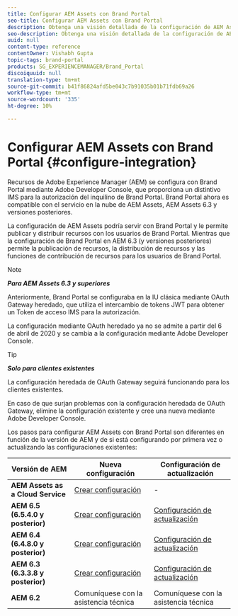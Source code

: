 ```yaml
---
title: Configurar AEM Assets con Brand Portal
seo-title: Configurar AEM Assets con Brand Portal
description: Obtenga una visión detallada de la configuración de AEM Assets con Brand Portal.
seo-description: Obtenga una visión detallada de la configuración de AEM Assets con Brand Portal.
uuid: null
content-type: reference
contentOwner: Vishabh Gupta
topic-tags: brand-portal
products: SG_EXPERIENCEMANAGER/Brand_Portal
discoiquuid: null
translation-type: tm+mt
source-git-commit: b41f86824afd5be043c7b91035b01b71fdb69a26
workflow-type: tm+mt
source-wordcount: '335'
ht-degree: 10%

---
```



# Configurar AEM Assets con Brand Portal {#configure-integration}

Recursos de Adobe Experience Manager (AEM) se configura con Brand Portal mediante Adobe Developer Console, que proporciona un distintivo IMS para la autorización del inquilino de Brand Portal. Brand Portal ahora es compatible con el servicio en la nube de AEM Assets, AEM Assets 6.3 y versiones posteriores.

La configuración de AEM Assets podría servir con Brand Portal y le permite publicar y distribuir recursos con los usuarios de Brand Portal. Mientras que la configuración de Brand Portal en AEM 6.3 (y versiones posteriores) permite la publicación de recursos, la distribución de recursos y las funciones de contribución de recursos para los usuarios de Brand Portal.

>[!NOTE]
>
>***Para AEM Assets 6.3 y superiores***
>
>Anteriormente, Brand Portal se configuraba en la IU clásica mediante OAuth Gateway heredado, que utiliza el intercambio de tokens JWT para obtener un Token de acceso IMS para la autorización.
>
>La configuración mediante OAuth heredado ya no se admite a partir del 6 de abril de 2020 y se cambia a la configuración mediante Adobe Developer Console.

>[!TIP]
>
>***Solo para clientes existentes***
>
>La configuración heredada de OAuth Gateway seguirá funcionando para los clientes existentes.
>
>En caso de que surjan problemas con la configuración heredada de OAuth Gateway, elimine la configuración existente y cree una nueva mediante Adobe Developer Console.

Los pasos para configurar AEM Assets con Brand Portal son diferentes en función de la versión de AEM y de si está configurando por primera vez o actualizando las configuraciones existentes:

| **Versión de AEM** | **Nueva configuración** | **Configuración de actualización** |
|---|---|---|
| **AEM Assets as a Cloud Service** | [Crear configuración](https://docs.adobe.com/content/help/en/experience-manager-cloud-service/assets/brand-portal/configure-aem-assets-with-brand-portal.html) | - |
| **AEM 6.5 (6.5.4.0 y posterior)** | [Crear configuración](https://docs.adobe.com/content/help/en/experience-manager-65/assets/brandportal/configure-aem-assets-with-brand-portal.html) | [Configuración de actualización](https://docs.adobe.com/content/help/en/experience-manager-65/assets/brandportal/configure-aem-assets-with-brand-portal.html#upgrade-integration-65) |
| **AEM 6.4 (6.4.8.0 y posterior)** | [Crear configuración](https://docs.adobe.com/content/help/en/experience-manager-64/assets/brandportal/configure-aem-assets-with-brand-portal.html) | [Configuración de actualización](https://docs.adobe.com/content/help/en/experience-manager-64/assets/brandportal/configure-aem-assets-with-brand-portal.html#upgrade-integration-64) |
| **AEM 6.3 (6.3.3.8 y posterior)** | [Crear configuración](https://helpx.adobe.com/experience-manager/6-3/assets/using/brand-portal-configuring-integration.html) | [Configuración de actualización](https://helpx.adobe.com/experience-manager/6-3/assets/using/brand-portal-configuring-integration.html#Upgradeconfiguration) |
| **AEM 6.2** | Comuníquese con la asistencia técnica | Comuníquese con la asistencia técnica |


